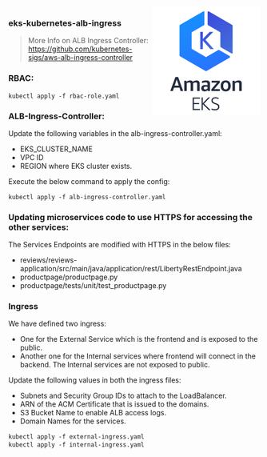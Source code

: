 <img src="https://github.com/piu28/eks-kubernetes-network-policy/blob/master/images/amazon-eks.png" align="right" />

### eks-kubernetes-alb-ingress
> More Info on ALB Ingress Controller: https://github.com/kubernetes-sigs/aws-alb-ingress-controller

### RBAC:
```
kubectl apply -f rbac-role.yaml
```

### ALB-Ingress-Controller:
Update the following variables in the alb-ingress-controller.yaml:
* EKS_CLUSTER_NAME
* VPC ID
* REGION where EKS cluster exists.

Execute the below command to apply the config:
```
kubectl apply -f alb-ingress-controller.yaml
```

### Updating microservices code to use HTTPS for accessing the other services:
The Services Endpoints are modified with HTTPS in the below files:
* reviews/reviews-application/src/main/java/application/rest/LibertyRestEndpoint.java
* productpage/productpage.py
* productpage/tests/unit/test_productpage.py

### Ingress
We have defined two ingress:
* One for the External Service which is the frontend and is exposed to the public.
* Another one for the Internal services where frontend will connect in the backend. The Internal services are not exposed to public.

Update the following values in both the ingress files:
* Subnets and Security Group IDs to attach to the LoadBalancer.
* ARN of the ACM Certificate that is issued to the domains.
* S3 Bucket Name to enable ALB access logs.
* Domain Names for the services.
```
kubectl apply -f external-ingress.yaml
kubectl apply -f internal-ingress.yaml
```
